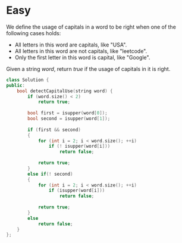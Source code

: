 # Easy

We define the usage of capitals in a word to be right when one of the following cases holds:

- All letters in this word are capitals, like "USA".
- All letters in this word are not capitals, like "leetcode".
- Only the first letter in this word is capital, like "Google".

Given a string $word$, return $true$ if the usage of capitals in it is right.

```cpp
class Solution {
public:
    bool detectCapitalUse(string word) {
        if (word.size() < 2)
            return true;
        
        bool first = isupper(word[0]);
        bool second = isupper(word[1]);
        
        if (first && second)
        {
            for (int i = 2; i < word.size(); ++i)
                if (! isupper(word[i]))
                    return false;
            
            return true;
        }
        else if(! second)
        {
            for (int i = 2; i < word.size(); ++i)
                if (isupper(word[i]))
                    return false;
            
            return true;
        }
        else 
            return false;
    }
};
```
